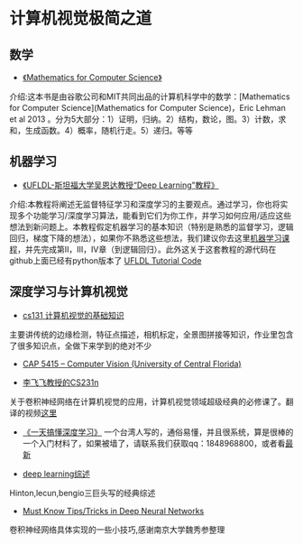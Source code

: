 计算机视觉极简之道
=======
数学
-----
- [《Mathematics for Computer Science》](https://ocw.mit.edu/courses/electrical-engineering-and-computer-science/6-042j-mathematics-for-computer-science-fall-2010/readings/MIT6_042JF10_notes.pdf)

介绍:这本书是由谷歌公司和MIT共同出品的计算机科学中的数学：[Mathematics for Computer Science](Mathematics for Computer Science)，Eric Lehman et al 2013 。分为5大部分：1）证明，归纳。2）结构，数论，图。3）计数，求和，生成函数。4）概率，随机行走。5）递归。等等


机器学习
-----
- [《UFLDL-斯坦福大学吴恩达教授“Deep Learning”教程》](http://deeplearning.stanford.edu/wiki/index.php/UFLDL_Tutorial)

介绍:本教程将阐述无监督特征学习和深度学习的主要观点。通过学习，你也将实现多个功能学习/深度学习算法，能看到它们为你工作，并学习如何应用/适应这些想法到新问题上。本教程假定机器学习的基本知识（特别是熟悉的监督学习，逻辑回归，梯度下降的想法），如果你不熟悉这些想法，我们建议你去这里[机器学习课程](http://openclassroom.stanford.edu/MainFolder/CoursePage.php?course=MachineLearning)，并先完成第II，III，IV章（到逻辑回归）。此外这关于这套教程的源代码在github上面已经有python版本了 [UFLDL Tutorial Code](https://github.com/jatinshah/ufldl_tutorial)


深度学习与计算机视觉
------

- [cs131 计算机视觉的基础知识](http://vision.stanford.edu/teaching/cs131_fall1617/)

主要讲传统的边缘检测，特征点描述，相机标定，全景图拼接等知识，作业里包含了很多知识点，全做下来学到的绝对不少

- [CAP 5415 – Computer Vision (University of Central Florida)](http://crcv.ucf.edu/courses/CAP5415/Fall2012/)


- [李飞飞教授的CS231n](http://cs231n.stanford.edu/)

关于卷积神经网络在计算机视觉的应用，计算机视觉领域超级经典的必修课了。翻译的视频[这里](http://study.163.com/course/courseMain.htm?courseId=1003223001)


- [《一天搞懂深度学习》](http://www.slideshare.net/tw_dsconf/ss-62245351?qid=108adce3-2c3d-4758-a830-95d0a57e46bc&v=&b=&from_search=3)
一个台湾人写的，通俗易懂，并且很系统，算是很棒的一个入门材料了，如果被墙了，请联系我们获取qq：1848968800，或者看[最新](http://speech.ee.ntu.edu.tw/~tlkagk/courses_MLDS17.html)




- [deep learning综述](http://pages.cs.wisc.edu/~dyer/cs540/handouts/deep-learning-nature2015.pdf)

Hinton,lecun,bengio三巨头写的经典综述














- [Must Know Tips/Tricks in Deep Neural Networks](http://lamda.nju.edu.cn/weixs/project/CNNTricks/CNNTricks.html)

卷积神经网络具体实现的一些小技巧,感谢南京大学魏秀参整理
